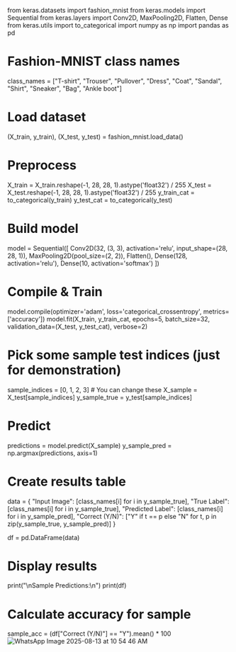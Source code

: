 from keras.datasets import fashion_mnist
from keras.models import Sequential
from keras.layers import Conv2D, MaxPooling2D, Flatten, Dense
from keras.utils import to_categorical
import numpy as np
import pandas as pd

# Fashion-MNIST class names
class_names = ["T-shirt", "Trouser", "Pullover", "Dress", "Coat",
               "Sandal", "Shirt", "Sneaker", "Bag", "Ankle boot"]

# Load dataset
(X_train, y_train), (X_test, y_test) = fashion_mnist.load_data()

# Preprocess
X_train = X_train.reshape(-1, 28, 28, 1).astype('float32') / 255
X_test = X_test.reshape(-1, 28, 28, 1).astype('float32') / 255
y_train_cat = to_categorical(y_train)
y_test_cat = to_categorical(y_test)

# Build model
model = Sequential([
    Conv2D(32, (3, 3), activation='relu', input_shape=(28, 28, 1)),
    MaxPooling2D(pool_size=(2, 2)),
    Flatten(),
    Dense(128, activation='relu'),
    Dense(10, activation='softmax')
])

# Compile & Train
model.compile(optimizer='adam', loss='categorical_crossentropy', metrics=['accuracy'])
model.fit(X_train, y_train_cat, epochs=5, batch_size=32,
          validation_data=(X_test, y_test_cat), verbose=2)

# Pick some sample test indices (just for demonstration)
sample_indices = [0, 1, 2, 3]  # You can change these
X_sample = X_test[sample_indices]
y_sample_true = y_test[sample_indices]

# Predict
predictions = model.predict(X_sample)
y_sample_pred = np.argmax(predictions, axis=1)

# Create results table
data = {
    "Input Image": [class_names[i] for i in y_sample_true],
    "True Label": [class_names[i] for i in y_sample_true],
    "Predicted Label": [class_names[i] for i in y_sample_pred],
    "Correct (Y/N)": ["Y" if t == p else "N" for t, p in zip(y_sample_true, y_sample_pred)]
}

df = pd.DataFrame(data)

# Display results
print("\nSample Predictions:\n")
print(df)

# Calculate accuracy for sample
sample_acc = (df["Correct (Y/N)"] == "Y").mean() * 100
![WhatsApp Image 2025-08-13 at 10 54 46 AM](https://github.com/user-attachments/assets/83147a5f-0702-46de-878d-8de3fc67c496)
